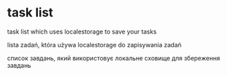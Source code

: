 # task list
task list which uses localestorage to save your tasks 

lista zadań, która używa localestorage do zapisywania zadań 

список завдань, який використовує локальне сховище для збереження завдань 
